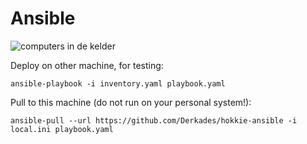 # Ansible

![computers in de kelder](https://downloads.rkslot.nl/img/kelder.jpg)

Deploy on other machine, for testing:
```
ansible-playbook -i inventory.yaml playbook.yaml
```

Pull to this machine (do not run on your personal system!):
```
ansible-pull --url https://github.com/Derkades/hokkie-ansible -i local.ini playbook.yaml
```
